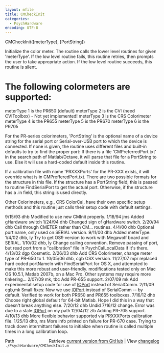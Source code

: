 ```yaml
---
layout: mfile
title: CMCheckInit
categories:
  - PsychHardware
encoding: UTF-8
---
```


CMCheckInit([meterType], [PortString])

Initialize the color meter.  The routine calls the
lower level routines for given 'meterType'. If the low level routine
fails, this routine retries, then prompts the user to take appropriate
action.  If the low level routine succeeds, this
routine  is silent.

# The following colormeters are supported:

meterType 1 is the PR650 (default)
meterType 2 is the CVI (need CVIToolbox) - Not yet implemented!
meterType 3 is the CRS Colorimeter
meterType 4 is the PR655
meterType 5 is the PR670
meterType 6 is the PR705

For the PR-series colorimeters, 'PortString' is the optional name of a
device string for the serial port or Serial-over-USB port to which the
device is connected. If none is given, the routine uses different files
and built-in defaults to try to find the proper port: If there is a file
'CMPreferredPort.txt' in the search path of Matlab/Octave, it will parse
that file for a PortString to use. Else it will use a hard-coded default
inside this routine.

If a calibration file with name 'PRXXXPorts' for the PR-XXX exists,
it will override what is in CMPrefferedPort.txt.  There are two
possible formats for the structure in this file.
  If the structure has a PortString field, this is passed to
  routine FindSerialPort to get the actual port.  Otherwise,
  if the structure has a .in field, this string is used directly.

Other Colorimeters, e.g., CRS ColorCal, have their own specific setup
methods and this routine just calls their setup code with default
settings.

9/15/93 dhb     Modified to use new CMInit properly.
1/18/94 jms     Added gHardware switch
1/24/94 dhb     Changed sign of gHardware switch.
2/20/94 dhb     Call through CMETER rather than CM... routines.
4/4/00  dhb       Optional port name, only used on SERIAL version.
9/11/00 dhb       Added meterType.
1/4/02  dhb, ly   Try to get OS9 version to work with Megawolf board and SERIAL.
1/10/02 dhb, ly   Change calling convention.  Remove passing of port, but read
                  port from a "calibration" file in PsychCalLocalData if it's there.
4/13/02 dgp     Cosmetic.
2/26/03 dhb       Add CRS Colorimeter, change meter type of PR-650 to 1.
10/05/06 dhb, cgb OSX version.
11/27/07 mpr      replaced hard coded portNameIn with FindSerialPort for OS X, and
                  attempted to make this more robust and user-friendly.
                  modifications tested only on Mac OS 10.5.1, Matlab 2007b, on
                  a Mac Pro.  Other systems may require more tinkering...
2/07/09  mk, tbc  Add PR-655 support.
2/07/09  mk       Add experimental setup code for use of [IOPort](/docs/IOPort) instead of SerialComm.
2/11/09  cgb,mk   Small fixes: Now we use [IOPort](/docs/IOPort) instead of SerialComm --
                  by default. Verified to work for both PR650 and PR655 toolboxes.
7/16/12  dhb      Choose right global default for 64-bit Matlab.  Hope I
                  did this in a way that doesn't break anything else.
7/20/12  dhb      Undid 7/16/12 change.  Error was due to a stale [IOPort](/docs/IOPort) on my path
12/04/12 zlb      Adding PR-705 support.
4/10/13  dhb      More flexible behavior supported via PRXXXPorts calibration file.
1/25/13  dhb, ms  More info printed on failure for PR-670 case.  Trying to track down intermittant
                  failures to initialize when routine is called multiple times in a long calibration loop.


<div class="code_header" style="text-align:right;">
  <span style="float:left;">Path&nbsp;&nbsp;</span> <span class="counter">Retrieve <a href=
  "https://raw.github.com/Psychtoolbox-3/Psychtoolbox-3/beta/./PsychHardware/CMCheckInit.m">current version from GitHub</a> | View <a href=
  "https://github.com/Psychtoolbox-3/Psychtoolbox-3/commits/beta/./PsychHardware/CMCheckInit.m">changelog</a></span>
</div>
<div class="code">
  <code>./PsychHardware/CMCheckInit.m</code>
</div>
